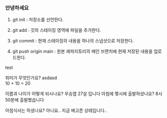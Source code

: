 ### 안녕하세요

1. git init : 저장소를 선언한다.

2. git add : 깃의 스테이징 영역에 파일을 추가한다.

3. git commit : 현재 스테이징의 내용을 하나의 스냅샷으로 저장한다.

4. git push origin main : 원본 래파지토리의 매인 브랜치에 현재 저장된 내용을 업로드한다.


test

취미가 무엇인가요? asdasd   
10 + 10 = 20

이름과 나이가 어떻게 되시나요? 우승엽 27살 입니다
아침에 몇시에 출발하셨나요?   8시 50분에 출발했습니다

아침식사는 하셨나요? 아니요.. 지금 배고픈 상태입니다..